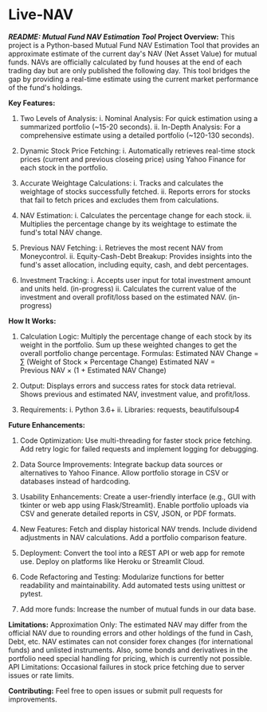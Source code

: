 # Live-NAV

_**README: Mutual Fund NAV Estimation Tool**_
**Project Overview:**
This project is a Python-based Mutual Fund NAV Estimation Tool that provides an approximate estimate of the current day's NAV (Net Asset Value) for mutual funds. NAVs are officially calculated by fund houses at the end of each trading day but are only published the following day. This tool bridges the gap by providing a real-time estimate using the current market performance of the fund's holdings.

**Key Features:**
1. Two Levels of Analysis:
  i. Nominal Analysis: For quick estimation using a summarized portfolio (~15-20 seconds).
  ii. In-Depth Analysis: For a comprehensive estimate using a detailed portfolio (~120-130 seconds).

2. Dynamic Stock Price Fetching:
  i. Automatically retrieves real-time stock prices (current and previous closeing price) using Yahoo Finance for each stock in the portfolio.

3. Accurate Weightage Calculations:
   i. Tracks and calculates the weightage of stocks successfully fetched.
   ii. Reports errors for stocks that fail to fetch prices and excludes them from calculations.

4. NAV Estimation:
   i. Calculates the percentage change for each stock.
   ii. Multiplies the percentage change by its weightage to estimate the fund's total NAV change.

5. Previous NAV Fetching:
   i. Retrieves the most recent NAV from Moneycontrol.
   ii. Equity-Cash-Debt Breakup: Provides insights into the fund's asset allocation, including equity, cash, and debt percentages.

6. Investment Tracking:
   i. Accepts user input for total investment amount and units held. (in-progress)
   ii. Calculates the current value of the investment and overall profit/loss based on the estimated NAV. (in-progress)

**How It Works:**
1. Calculation Logic:
Multiply the percentage change of each stock by its weight in the portfolio.
Sum up these weighted changes to get the overall portfolio change percentage.
Formulas:
Estimated NAV Change = ∑ (Weight of Stock × Percentage Change)
Estimated NAV = Previous NAV × (1 + Estimated NAV Change)

2. Output:
Displays errors and success rates for stock data retrieval.
Shows previous and estimated NAV, investment value, and profit/loss.

3. Requirements:
i. Python 3.6+
ii. Libraries: requests, beautifulsoup4

**Future Enhancements:**
1. Code Optimization:
Use multi-threading for faster stock price fetching.
Add retry logic for failed requests and implement logging for debugging.

2. Data Source Improvements:
Integrate backup data sources or alternatives to Yahoo Finance.
Allow portfolio storage in CSV or databases instead of hardcoding.

3. Usability Enhancements:
Create a user-friendly interface (e.g., GUI with tkinter or web app using Flask/Streamlit).
Enable portfolio uploads via CSV and generate detailed reports in CSV, JSON, or PDF formats.

4. New Features:
Fetch and display historical NAV trends.
Include dividend adjustments in NAV calculations.
Add a portfolio comparison feature.

5. Deployment:
Convert the tool into a REST API or web app for remote use.
Deploy on platforms like Heroku or Streamlit Cloud.

6. Code Refactoring and Testing:
Modularize functions for better readability and maintainability.
Add automated tests using unittest or pytest.

7. Add more funds:
Increase the number of mutual funds in our data base.

**Limitations:**
Approximation Only: The estimated NAV may differ from the official NAV due to rounding errors and other holdings of the fund in Cash, Debt, etc. NAV estimates can not consider forex changes (for international funds) and unlisted instruments. Also, some bonds and derivatives in the portfolio need special handling for pricing, which is currently not possible.
API Limitations: Occasional failures in stock price fetching due to server issues or rate limits.

**Contributing:**
Feel free to open issues or submit pull requests for improvements.

